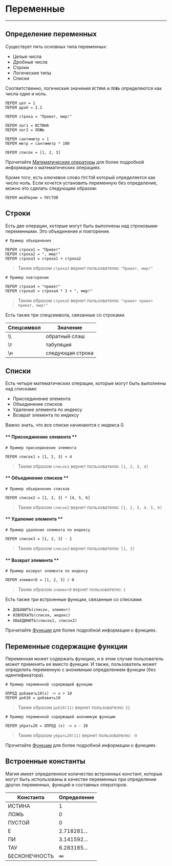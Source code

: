 # Переменные
---

## Определение переменных
Существует пять основных типа переменных:
* Целые числа
* Дробные числа
* Строки
* Логические типы
* Списки

Соответственно, логические значения `ИСТИНА` и `ЛОЖЬ` определяются как числа один и ноль.
```
ПЕРЕМ цел = 1
ПЕРЕМ дроб = 2.2

ПЕРЕМ строка = "Привет, мир!"

ПЕРЕМ лог1 = ИСТИНА
ПЕРЕМ лог2 = ЛОЖЬ

ПЕРЕМ сантиметр = 1
ПЕРЕМ метр = сантиметр * 100

ПЕРЕМ список = [1, 2, 3]
```

Прочитайте [Математические операторы](###.md) для более подробной информации о математических операциях.

Кроме того, есть ключевое слово `ПУСТОЙ` который определяется как число ноль. Если хочется установить переменную без определение, можно это сделать следующим образом:
```
ПЕРЕМ мойПерем = ПУСТОЙ
```

## Строки
Есть две операции, которые могут быть выполнены над строковыми переменными. Это объединение и повторение.
```
# Пример объединения

ПЕРЕМ строка1 = "Привет"
ПЕРЕМ строка2 = ", мир!"
ПЕРЕМ строка3 = строка1 + строка2
```
> Таким образом `строка3` вернет пользователю: `"Привет, мир!"`

```
# Пример повторение

ПЕРЕМ строка4 = "привет"
ПЕРЕМ строка5 = строка4 * 3 + ", мир!"
```
> Таким образом `строка5` вернет пользователю: `"привет привет привет, мир!"`

Есть также три спецсимвола, связанные со строками.

Спецсимвол | Значение
--- | ---
\\\\ | обратный слэш
\\т | табуляция
\\н | следующая строка

## Списки
Есть четыре математических операции, которые могут быть выполнены над списками:
* Присоединение элемента
* Объединение списков
* Удаление элемента по индексу
* Возврат элемента по индексу

Важно знать, что все списки начинаются с индекса 0.

<!-- tabs:start -->

#### ** Присоединение элемента **

```
# Пример присоединение элемента

ПЕРЕМ список1 = [1, 2, 3] + 4
```
> Таким образом `список1` вернет пользователю: `[1, 2, 3, 4]`

#### ** Объединение списков **

```
# Пример объединение списков

ПЕРЕМ список2 = [1, 2, 3] * [4, 5, 6]
```
> Таким образом `список2` вернет пользователю: `[1, 2, 3, 4, 5, 6]`

#### ** Удаление элемента **

```
# Пример удаление элемента по индексу

ПЕРЕМ список3 = [1, 2, 3] - 1
```
> Таким образом `список3` вернет пользователю: `[1, 3]`

#### ** Возврат элемента **

```
# Пример возврат элемента по индексу

ПЕРЕМ элемент0 = [1, 2, 3] / 0
```
> Таким образом `элемент0` вернет пользователю: `1`

<!-- tabs:end -->

Есть также три встроенные функции, связанные со списками:
* `ДОБАВИТЬ(список, элемент)`
* `ИЗВЛЕКАТЬ(список, индекс)`
* `ОБЬЕДИНИТЬ(список1, список2)`

Прочитайте [Функции](функции.md) для более подробной информации о функциях.

## Переменные содержащие функции
Переменная может содержать функцию, и в этом случае пользователь может применять ее вместо функции. И также, пользователь может определить переменную с анонимным определением функции (без идентификатора).
```
# Пример переменной содержащей функцию

ОПРЕД добавить10(х) -> х + 10
ПЕРЕМ доб10 = добавить10
```
> Таким образом `доб10(11)` вернет пользователю: `21`

```
# Пример переменной содержащей анонимную функцию

ПЕРЕМ убрать20 = ОПРЕД (х) -> х - 20
```
> Таким образом `убрать20(11)` вернет пользователю: `-9`


Прочитайте [Функции](функции.md) для более подробной информации о функциях.

## Встроенные константы
Магия имеет определенное количество встроенных констант, которые могут быть использованы в качестве переменных при определении других переменных, функций и составных операторов.

Константа | Определение
--- | ---
ИСТИНА | 1
ЛОЖЬ | 0
ПУСТОЙ | 0
Е | 2.718281...
ПИ | 3.141592...
ТАУ | 6.283185...
БЕСКОНЕЧНОСТЬ | ∞
